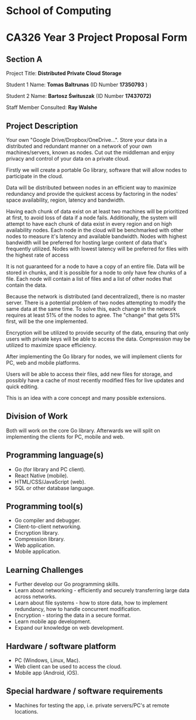 # School of Computing

# CA326 Year 3 Project Proposal Form

## Section A

Project Title: **Distributed Private Cloud Storage**

Student 1 Name: **Tomas Baltrunas** (ID Number **17350793** )

Student 2 Name: **Bartosz Śwituszak** (ID Number **17437072)**

Staff Member Consulted: **Ray Walshe**

## Project Description

Your own &quot;Google Drive/Dropbox/OneDrive…&quot;. Store your data in a distributed and redundant manner on a network of your own machines/servers, known as nodes. Cut out the middleman and enjoy privacy and control of your data on a private cloud.

Firstly we will create a portable Go library, software that will allow nodes to participate in the cloud.

Data will be distributed between nodes in an efficient way to maximize redundancy and provide the quickest access by factoring in the nodes&#39; space availability, region, latency and bandwidth.

Having each chunk of data exist on at least two machines will be prioritized at first, to avoid loss of data if a node fails. Additionally, the system will attempt to have each chunk of data exist in every region and on high availability nodes. Each node in the cloud will be benchmarked with other nodes to measure it&#39;s latency and available bandwidth. Nodes with highest bandwidth will be preferred for hosting large content of data that&#39;s frequently utilized. Nodes with lowest latency will be preferred for files with the highest rate of access

It is not guaranteed for a node to have a copy of an entire file. Data will be stored in chunks, and it is possible for a node to only have few chunks of a file. Each node will contain a list of files and a list of other nodes that contain the data.

Because the network is distributed (and decentralized), there is no master server. There is a potential problem of two nodes attempting to modify the same data at the same time. To solve this, each change in the network requires at least 51% of the nodes to agree. The &quot;change&quot; that gets 51% first, will be the one implemented.

Encryption will be utilized to provide security of the data, ensuring that only users with private keys will be able to access the data. Compression may be utilized to maximize space efficiency.

After implementing the Go library for nodes, we will implement clients for PC, web and mobile platforms.

Users will be able to access their files, add new files for storage, and possibly have a cache of most recently modified files for live updates and quick editing.

This is an idea with a core concept and many possible extensions.

## Division of Work

Both will work on the core Go library. Afterwards we will split on implementing the clients for PC, mobile and web.

## Programming language(s)

- Go (for library and PC client).
- React Native (mobile).
- HTML/CSS/JavaScript (web).
- SQL or other database language.

## Programming tool(s)

- Go compiler and debugger.
- Client-to-client networking.
- Encryption library.
- Compression library.
- Web application.
- Mobile application.

## Learning Challenges

- Further develop our Go programming skills.
- Learn about networking - efficiently and securely transferring large data across networks.
- Learn about file systems - how to store data, how to implement redundancy, how to handle concurrent modification.
- Encryption - storing the data in a secure format.
- Learn mobile app development.
- Expand our knowledge on web development.

## Hardware / software platform

- PC (Windows, Linux, Mac).
- Web client can be used to access the cloud.
- Mobile app (Android, iOS).

## Special hardware / software requirements

- Machines for testing the app, i.e. private servers/PC&#39;s at remote locations.